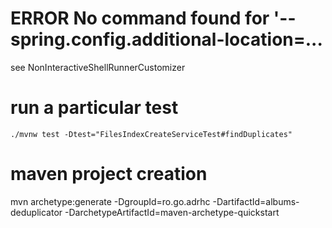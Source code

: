 # ERROR No command found for '--spring.config.additional-location=...

see NonInteractiveShellRunnerCustomizer

# run a particular test

```./mvnw test -Dtest="FilesIndexCreateServiceTest#findDuplicates"```

# maven project creation

mvn archetype:generate -DgroupId=ro.go.adrhc -DartifactId=albums-deduplicator
-DarchetypeArtifactId=maven-archetype-quickstart
